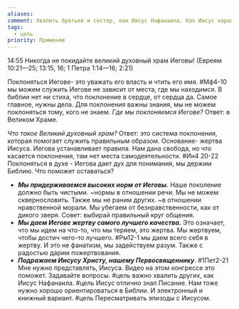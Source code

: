 ```yaml
---
aliases:
comment: Хвалить братьев и сестер, как Иисус Нафанаила. Как Иисус хорошо ориентироваться в Библии. Пересматривать эпизоды с Иисусом.
tags:
  - цель
priority: Применяю
---
```

14:55 Никогда не покидайте великий духовный храм Иеговы! (Евреям 10:21—25; 13:15, 16; 1 Петра 1:14—16; 2:21)

Поклоняться Иегове- это уважать его власть и чтить его имя. 
#Мф4-10 мы можем служить Иегове не зависит от места, где мы находимся. В библии нет ни стиха, что поклонение в сердце, от сердца да. Самое главное, нужны дела. 
Для поклонения важны знания, мы не можем поклоняться тому, кого не знаем. 
*Где мы поклоняемся Иегове?*
Ответ: в Великом Храме. 

*Что такое Великий духовный храм?*
Ответ: это система поклонения, которая помогает служить правильным образом. Основание- жертва Иисуса. 
Иегова устанавливает правила. Нам дана свобода, но что касается поклонения, там нет места самодеятельности. 
#Ин4 20-22 
Поклоняться в духе - Иегова дает дух для понимания, мы держим Библию. 
Что поможет оставаться?
- ***Мы придерживаемся высоких норм от Иеговы.*** Наше поколение должно быть чистыми. ~нормы в отношении речи. Мы не можем сквернословить. Также мы не раним других. ~в отношении нравственной морали. Мы убегаем от безнравственности, как от дикого зверя. Совет: выбирай правильный круг общения. 
- ***Мы даем Иегове жертву самого лучшего качества.*** Это означает, что мы идем на что-то, что мы теряем, это жертва. Мы жертвуем, чтобы достич чего-то лучшего. #Рм12-1 мы даем всего себя в жертву. И это не фанатизм, мы задействуем разум. Также с радостью дарим пожертвования. 
- ***Подражаем Иисусу Христу, нашему Первосвященнику***. #1Пет2-21 Мне нужно представлять, Иисуса. Видео на этом конгрессе это поможет. Задавайте вопросы. 
#цель важно хвалить других, как Иисус Нафанаила. 
#цель Иисус отлично знал Писание. Нам тоже нужно хорошо ориентироваться в Библии. И электронный и книжный вариант. 
#цель Пересматривать эпизоды с Иисусом. 

